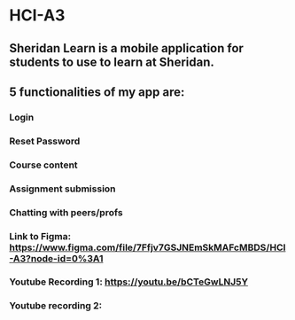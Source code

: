 # HCI-A3


## Sheridan Learn is a mobile application for students to use to learn at Sheridan. 
## 5 functionalities of my app are:
### Login
### Reset Password
### Course content
### Assignment submission
### Chatting with peers/profs

### Link to Figma: https://www.figma.com/file/7Ffjv7GSJNEmSkMAFcMBDS/HCI-A3?node-id=0%3A1

### Youtube Recording 1: https://youtu.be/bCTeGwLNJ5Y 

### Youtube recording 2: 

